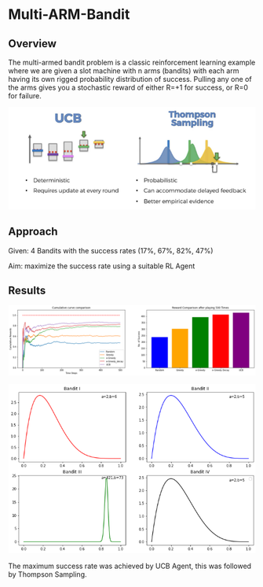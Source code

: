 # Multi-ARM-Bandit

## Overview

The multi-armed bandit problem is a classic reinforcement learning example where we are given a slot machine with n arms (bandits) with each arm having its own rigged probability distribution of success. Pulling any one of the arms gives you a stochastic reward of either R=+1 for success, or R=0 for failure.

<p align="center">
   <img src="ucb.png">
</p>

## Approach

Given: 4 Bandits with the success rates (17%, 67%, 82%, 47%) 

Aim: maximize the success rate using a suitable RL Agent


## Results

<p align="center">
   <img src="ucb1.png">
</p>

<p align="center">
   <img src="tm2.png">
</p>

The maximum success rate was achieved by UCB Agent, this was followed by Thompson Sampling.
